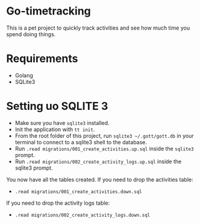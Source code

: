 # Go-timetracking

This is a pet project to quickly track activities and see how much time you spend doing things.

# Requirements

* Golang
* SQLite3

# Setting uo SQLITE 3

* Make sure you have `sqlite3` installed.
* Init the application with `tt init`.
* From the root folder of this project, run `sqlite3 ~/.gott/gott.db` in your terminal to connect to a sqlite3 shell to the database.
* Run `.read migrations/001_create_activities.up.sql` inside the `sqlite3` prompt.
* Run `.read migrations/002_create_activity_logs.up.sql` inside the sqlite3 prompt.

You now have all the tables created. If you need to drop the activities table:

* `.read migrations/001_create_activities.down.sql`

If you need to drop the activity logs table:

* `.read migrations/002_create_activity_logs.down.sql`
